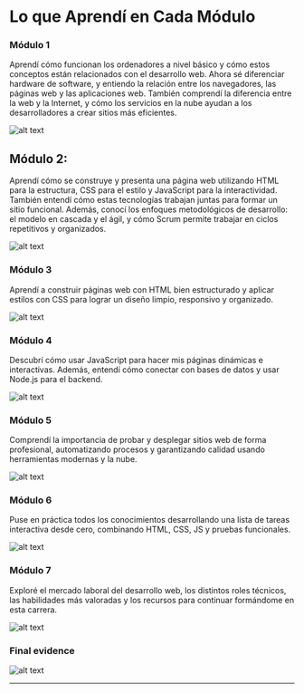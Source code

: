 # Lo que Aprendí en Cada Módulo

### Módulo 1
Aprendí cómo funcionan los ordenadores a nivel básico y cómo estos conceptos están relacionados con el desarrollo web. Ahora sé diferenciar hardware de software, y entiendo la relación entre los navegadores, las páginas web y las aplicaciones web. También comprendí la diferencia entre la web y la Internet, y cómo los servicios en la nube ayudan a los desarrolladores a crear sitios más eficientes.

![alt text](image-1.png)

## Módulo 2: 
Aprendí cómo se construye y presenta una página web utilizando HTML para la estructura, CSS para el estilo y JavaScript para la interactividad. También entendí cómo estas tecnologías trabajan juntas para formar un sitio funcional. Además, conocí los enfoques metodológicos de desarrollo: el modelo en cascada y el ágil, y cómo Scrum permite trabajar en ciclos repetitivos y organizados.

![alt text](image-2.png)

### Módulo 3
Aprendí a construir páginas web con HTML bien estructurado y aplicar estilos con CSS para lograr un diseño limpio, responsivo y organizado.

![alt text](image-3.png)

### Módulo 4
Descubrí cómo usar JavaScript para hacer mis páginas dinámicas e interactivas. Además, entendí cómo conectar con bases de datos y usar Node.js para el backend.

![alt text](image-4.png)

### Módulo 5
Comprendí la importancia de probar y desplegar sitios web de forma profesional, automatizando procesos y garantizando calidad usando herramientas modernas y la nube.

![alt text](image-5.png)

### Módulo 6
Puse en práctica todos los conocimientos desarrollando una lista de tareas interactiva desde cero, combinando HTML, CSS, JS y pruebas funcionales.

![alt text](image-6.png)

### Módulo 7
Exploré el mercado laboral del desarrollo web, los distintos roles técnicos, las habilidades más valoradas y los recursos para continuar formándome en esta carrera.

![alt text](image-7.png)

### Final evidence

![alt text](image-9.png)

---
